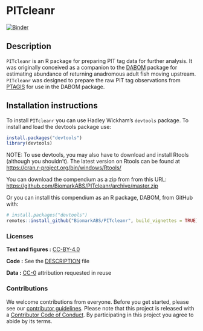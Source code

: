 
<!-- README.md is generated from README.Rmd. Please edit that file -->

# PITcleanr

[![Binder](https://mybinder.org/badge_logo.svg)](https://mybinder.org/v2/gh/BiomarkABS/PITcleanr/master?urlpath=rstudio)

## Description

`PITcleanr` is an R package for preparing PIT tag data for further
analysis. It was originally conceived as a companion to the
[DABOM](https://github.com/BiomarkABS/DABOM) package for estimating
abundance of returning anadromous adult fish moving upstream.
`PITcleanr` was designed to prepare the raw PIT tag observations from
[PTAGIS](http://www.ptagis.org) for use in the DABOM package.

## Installation instructions

To install `PITcleanr` you can use Hadley Wickham’s `devtools` package.
To install and load the devtools package use:

``` r
install.packages("devtools")
library(devtools)
```

NOTE: To use devtools, you may also have to download and install Rtools
(although you shouldn’t). The latest version on Rtools can be found at
<https://cran.r-project.org/bin/windows/Rtools/>

You can download the compendium as a zip from from this URL:
<https://github.com/BiomarkABS/PITcleanr/archive/master.zip>

Or you can install this compendium as an R package, DABOM, from GitHub
with:

``` r
# install.packages("devtools")
remotes::install_github("BiomarkABS/PITcleanr", build_vignettes = TRUE)
```

### Licenses

**Text and figures :**
[CC-BY-4.0](http://creativecommons.org/licenses/by/4.0/)

**Code :** See the [DESCRIPTION](DESCRIPTION) file

**Data :** [CC-0](http://creativecommons.org/publicdomain/zero/1.0/)
attribution requested in reuse

### Contributions

We welcome contributions from everyone. Before you get started, please
see our [contributor guidelines](CONTRIBUTING.md). Please note that this
project is released with a [Contributor Code of Conduct](CONDUCT.md). By
participating in this project you agree to abide by its terms.
